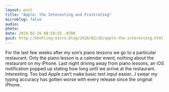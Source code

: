 ```yaml
---
layout: post
title: "Apple: the Interesting and Frustrating"
microblog: false
audio: 
photo: 
date: 2018-02-16 08:59:55 -0700
guid: http://bbohling.micro.blog/2018/02/16/apple-the-interesting.html
---
```

For the last few weeks after my son’s piano lessons we go to a particular restaurant. Only the piano lesson is a calendar event; nothing about the restaurant on my iPhone. Last night driving away from piano lessons, an iOS notification popped up stating how long until we arrive at the restaurant. Interesting. Too bad Apple can’t make basic text input easier...I swear my typing accuracy has gotten worse with every release since the original iPhone.
